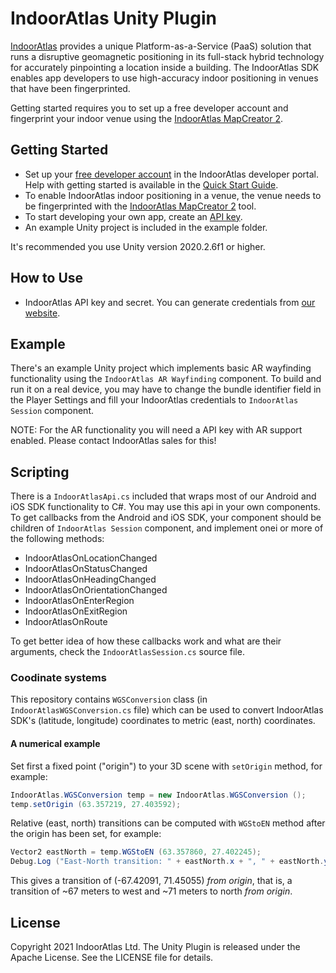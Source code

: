 # IndoorAtlas Unity Plugin

[IndoorAtlas](https://www.indooratlas.com/) provides a unique Platform-as-a-Service (PaaS) solution that runs a disruptive geomagnetic positioning in its full-stack hybrid technology for accurately pinpointing a location inside a building. The IndoorAtlas SDK enables app developers to use high-accuracy indoor positioning in venues that have been fingerprinted.

Getting started requires you to set up a free developer account and fingerprint your indoor venue using the [IndoorAtlas MapCreator 2](https://play.google.com/store/apps/details?id=com.indooratlas.android.apps.jaywalker).

## Getting Started

* Set up your [free developer account](https://app.indooratlas.com) in the IndoorAtlas developer portal. Help with getting started is available in the [Quick Start Guide](http://docs.indooratlas.com/quick-start-guide.html).
* To enable IndoorAtlas indoor positioning in a venue, the venue needs to be fingerprinted with the [IndoorAtlas MapCreator 2](https://play.google.com/store/apps/details?id=com.indooratlas.android.apps.jaywalker) tool.
* To start developing your own app, create an [API key](https://app.indooratlas.com/apps).
* An example Unity project is included in the example folder.

It's recommended you use Unity version 2020.2.6f1 or higher.

## How to Use

* IndoorAtlas API key and secret. You can generate credentials from [our website](https://app.indooratlas.com/apps).

## Example

There's an example Unity project which implements basic AR wayfinding functionality using the `IndoorAtlas AR Wayfinding` component.
To build and run it on a real device, you may have to change the bundle identifier field in the Player Settings and fill
your IndoorAtlas credentials to `IndoorAtlas Session` component.

NOTE: For the AR functionality you will need a API key with AR support enabled. Please contact IndoorAtlas sales for this!

## Scripting

There is a `IndoorAtlasApi.cs` included that wraps most of our Android and iOS SDK functionality to C#.
You may use this api in your own components. To get callbacks from the Android and iOS SDK, your component should be children of `IndoorAtlas Session` component,
and implement onei or more of the following methods:

* IndoorAtlasOnLocationChanged
* IndoorAtlasOnStatusChanged
* IndoorAtlasOnHeadingChanged
* IndoorAtlasOnOrientationChanged
* IndoorAtlasOnEnterRegion
* IndoorAtlasOnExitRegion
* IndoorAtlasOnRoute

To get better idea of how these callbacks work and what are their arguments, check the `IndoorAtlasSession.cs` source file.

### Coodinate systems

This repository contains `WGSConversion` class (in `IndoorAtlasWGSConversion.cs` file) which can be used to convert IndoorAtlas SDK's (latitude, longitude) coordinates to metric (east, north) coordinates.

#### A numerical example

Set first a fixed point ("origin") to your 3D scene with `setOrigin` method, for example:

```C#
IndoorAtlas.WGSConversion temp = new IndoorAtlas.WGSConversion ();
temp.setOrigin (63.357219, 27.403592);
```

Relative (east, north) transitions can be computed with `WGStoEN` method after the origin has been set, for example:
```C#
Vector2 eastNorth = temp.WGStoEN (63.357860, 27.402245);
Debug.Log ("East-North transition: " + eastNorth.x + ", " + eastNorth.y);
```

This gives a transition of (-67.42091, 71.45055) _from origin_, that is, a transition of ~67 meters to west and ~71 meters to north _from origin_.

## License

Copyright 2021 IndoorAtlas Ltd. The Unity Plugin is released under the Apache License. See the LICENSE file for details.
